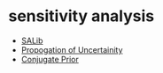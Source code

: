 # sensitivity analysis

- [SALib](https://github.com/jdherman/SALib/tree/master/examples)
- [Propogation of Uncertainity](http://en.wikipedia.org/wiki/Propagation_of_uncertainty)
- [Conjugate Prior](http://en.wikipedia.org/wiki/Conjugate_prior)
